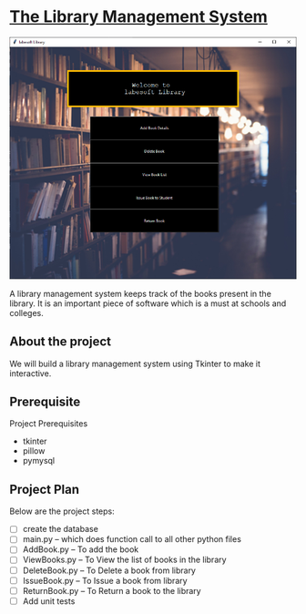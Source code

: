 # [The Library Management System](https://data-flair.training/blogs/library-management-system-python-project/)

![img.png](img.png)

A library management system keeps track of the books present in the library. 
It is an important piece of software which is a must at schools and colleges.

## About the project

We will build a library management system using Tkinter to make it interactive.

## Prerequisite

Project Prerequisites

- tkinter
- pillow
- pymysql

## Project Plan

Below are the project steps:

- [ ] create the database
- [ ] main.py – which does function call to all other python files
- [ ] AddBook.py – To add the book
- [ ] ViewBooks.py – To View the list of books in the library
- [ ] DeleteBook.py – To Delete a book from library
- [ ] IssueBook.py – To Issue a book from library
- [ ] ReturnBook.py – To Return a book to the library
- [ ] Add unit tests
